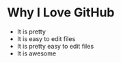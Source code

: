 # Why I Love GitHub

* It is pretty
* It is easy to edit files
* It is pretty easy to edit files
* It is awesome
